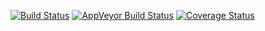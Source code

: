 [![Build Status](https://travis-ci.org/kaneplusplus/adf.svg?branch=master)](https://travis-ci.org/kaneplusplus/adf)
[![AppVeyor Build Status](https://ci.appveyor.com/api/projects/status/github/kaneplusplus/adf?branch=master&svg=true)](https://ci.appveyor.com/project/kaneplusplus/adf)
[![Coverage Status](https://img.shields.io/codecov/c/github/kaneplusplus/adf/master.svg)](https://codecov.io/github/kaneplusplus/adf?branch=master)

